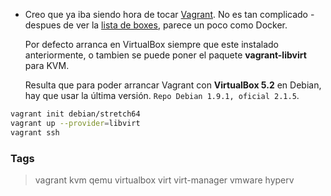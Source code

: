 * Creo que ya iba siendo hora de tocar [Vagrant](https://www.vagrantup.com/).
  No es tan complicado - despues de ver la [lista de boxes](https://app.vagrantup.com/boxes/search),
  parece un poco como Docker.

  Por defecto arranca en VirtualBox siempre que este instalado anteriormente,
  o tambien se puede poner el paquete **vagrant-libvirt** para KVM.

  Resulta que para poder arrancar Vagrant con **VirtualBox 5.2** en Debian,
  hay que usar la última versión. `Repo Debian 1.9.1, oficial 2.1.5`.

```bash
vagrant init debian/stretch64
vagrant up --provider=libvirt
vagrant ssh
```

### Tags
> vagrant kvm qemu virtualbox virt virt-manager vmware hyperv 
